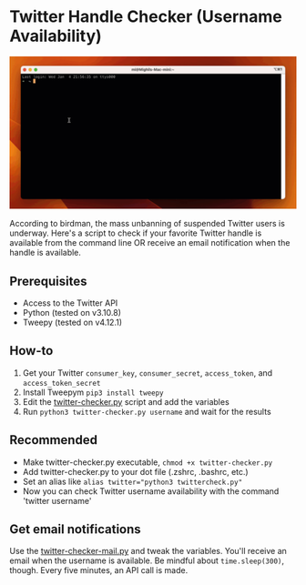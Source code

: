 # Twitter Handle Checker (Username Availability)

![Twitter Handle Checker (Username Availability)](https://github.com/verfasor/twitter-handle-checker/blob/main/twitter-handle-checker.gif)

According to birdman, the mass unbanning of suspended Twitter users is underway. Here's a script to check if your favorite Twitter handle is available from the command line OR receive an email notification when the handle is available.  

## Prerequisites

- Access to the Twitter API
- Python (tested on v3.10.8)
- Tweepy (tested on v4.12.1)

## How-to

1. Get your Twitter `consumer_key`, `consumer_secret`, `access_token`, and `access_token_secret`
2. Install Tweepym `pip3 install tweepy`
3. Edit the [twitter-checker.py](https://github.com/verfasor/twitter-handle-checker/blob/main/twitter-checker.py) script and add the variables
4. Run `python3 twitter-checker.py username` and wait for the results

## Recommended 

- Make twitter-checker.py executable, `chmod +x twitter-checker.py`
- Add twitter-checker.py to your dot file (.zshrc, .bashrc, etc.) 
- Set an alias like `alias twitter="python3 twittercheck.py"`
- Now you can check Twitter username availability with the command 'twitter username'

## Get email notifications

Use the [twitter-checker-mail.py](https://github.com/verfasor/twitter-handle-checker/blob/main/twitter-checker-mail.py) and tweak the variables. You'll receive an email when the username is available. Be mindful about `time.sleep(300)`, though. Every five minutes, an API call is made. 
